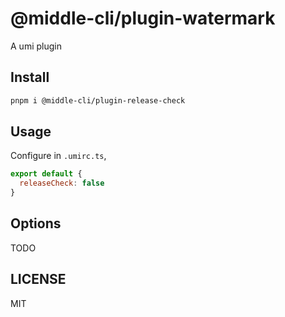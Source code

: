 # @middle-cli/plugin-watermark

A umi plugin

## Install

```bash
pnpm i @middle-cli/plugin-release-check
```

## Usage

Configure in `.umirc.ts`,

```js
export default {
  releaseCheck: false
}
```

## Options

TODO

## LICENSE

MIT
